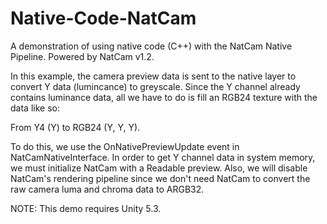# Native-Code-NatCam
A demonstration of using native code (C++) with the NatCam Native Pipeline. Powered by NatCam v1.2.

In this example, the camera preview data is sent to the native layer to convert Y data (lumincance) to greyscale. Since the Y channel already contains luminance data, all we have to do is fill an RGB24 texture with the data like so:

From Y4 (Y) to RGB24 (Y, Y, Y).

To do this, we use the OnNativePreviewUpdate event in NatCamNativeInterface. In order to get Y channel data in system memory, we must initialize NatCam with a Readable preview. Also, we will disable NatCam's rendering pipeline since we don't need NatCam to convert the raw camera luma and chroma data to ARGB32.

NOTE: This demo requires Unity 5.3.
